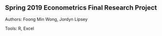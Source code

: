 ## Spring 2019 Econometrics Final Research Project 
Authors: Foong Min Wong, Jordyn Lipsey

Tools: R, Excel
